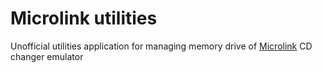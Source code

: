 # Microlink utilities

Unofficial utilities application for managing memory drive of [Microlink](microlink.rs) CD changer emulator 